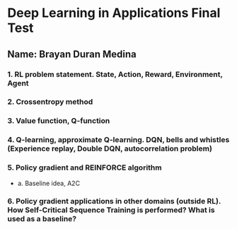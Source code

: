 # Deep Learning in Applications Final Test

## Name: Brayan Duran Medina

### 1. RL problem statement. State, Action, Reward, Environment, Agent

### 2. Crossentropy method

### 3. Value function, Q-function

### 4. Q-learning, approximate Q-learning. DQN, bells and whistles (Experience replay, Double DQN, autocorrelation problem)

### 5. Policy gradient and REINFORCE algorithm

-   a. Baseline idea, A2C

### 6. Policy gradient applications in other domains (outside RL). How Self-Critical Sequence Training is performed? What is used as a baseline?
